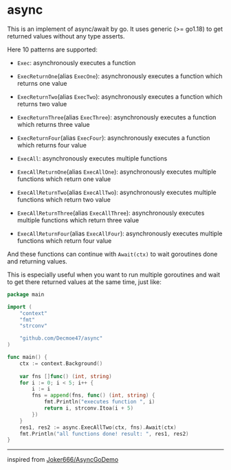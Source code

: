 # async

This is an implement of async/await by go. It uses generic (>= go1.18) to get returned values without any type asserts.

Here 10 patterns are supported:

- `Exec`: asynchronously executes a function 
- `ExecReturnOne`(alias `ExecOne`): asynchronously executes a function which returns one value
- `ExecReturnTwo`(alias `ExecTwo`): asynchronously executes a function which returns two value
- `ExecReturnThree`(alias `ExecThree`): asynchronously executes a function which returns three value
- `ExecReturnFour`(alias `ExecFour`): asynchronously executes a function which returns four value


- `ExecAll`: asynchronously executes multiple functions
- `ExecAllReturnOne`(alias `ExecAllOne`): asynchronously executes multiple functions which return one value
- `ExecAllReturnTwo`(alias `ExecAllTwo`): asynchronously executes multiple functions which return two value
- `ExecAllReturnThree`(alias `ExecAllThree`): asynchronously executes multiple functions which return three value
- `ExecAllReturnFour`(alias `ExecAllFour`): asynchronously executes multiple functions which return four value

And these functions can continue with `Await(ctx)` to wait goroutines done and returning values. 

This is especially useful when you want to run multiple goroutines and wait to get there returned values at the same time, just like:

```go
package main

import (
	"context"
	"fmt"
	"strconv"

	"github.com/Decmoe47/async"
)

func main() {
	ctx := context.Background()
	
	var fns []func() (int, string)
	for i := 0; i < 5; i++ {
		i := i
		fns = append(fns, func() (int, string) {
			fmt.Println("executes function ", i)
			return i, strconv.Itoa(i + 5)
		})
	}
	res1, res2 := async.ExecAllTwo(ctx, fns).Await(ctx)
	fmt.Println("all functions done! result: ", res1, res2)
}
```
---

inspired from [Joker666/AsyncGoDemo](https://github.com/Joker666/AsyncGoDemo)